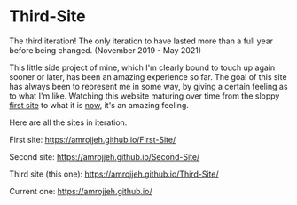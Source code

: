 # Third-Site
The third iteration! The only iteration to have lasted more than a full year before being changed. (November 2019 - May 2021)

This little side project of mine, which I'm clearly bound to touch up again sooner or later, has been an amazing experience so far. The goal of this site has always been to represent me in some way, by giving a certain feeling as to what I'm like. Watching this website maturing over time from the sloppy [first site](https://amrojjeh.github.io/First-Site) to what it is [now](https://amrojjeh.gituhb.io), it's an amazing feeling.

Here are all the sites in iteration.

First site: https://amrojjeh.github.io/First-Site/

Second site: https://amrojjeh.github.io/Second-Site/

Third site (this one): https://amrojjeh.github.io/Third-Site/

Current one: https://amrojjeh.github.io/
